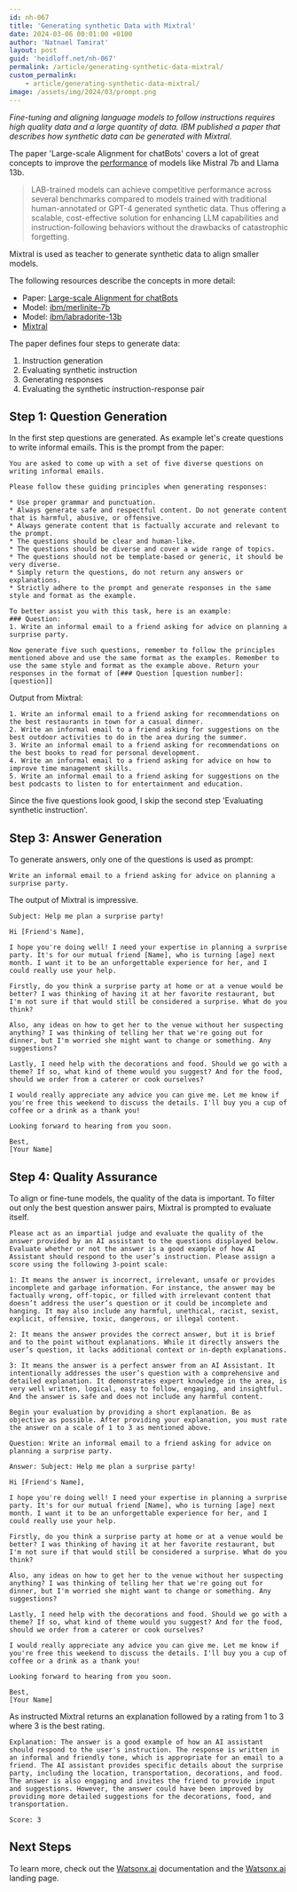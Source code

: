 ```yaml
---
id: nh-067
title: 'Generating synthetic Data with Mixtral'
date: 2024-03-06 00:01:00 +0100
author: 'Natnael Tamirat'
layout: post
guid: 'heidloff.net/nh-067'
permalink: /article/generating-synthetic-data-mixtral/
custom_permalink:
    - article/generating-synthetic-data-mixtral/
image: /assets/img/2024/03/prompt.png
---
```


*Fine-tuning and aligning language models to follow instructions requires high quality data and a large quantity of data. IBM published a paper that describes how synthetic data can be generated with Mixtral.*

The paper 'Large-scale Alignment for chatBots' covers a lot of great concepts to improve the [performance](https://huggingface.co/ibm/merlinite-7b#performance) of models like Mistral 7b and Llama 13b.

> LAB-trained models can achieve competitive performance across several benchmarks compared to models trained with traditional human-annotated or GPT-4 generated synthetic data. Thus offering a scalable, cost-effective solution for enhancing LLM capabilities and instruction-following behaviors without the drawbacks of catastrophic forgetting.

Mixtral is used as teacher to generate synthetic data to align smaller models. 

The following resources describe the concepts in more detail:

* Paper: [Large-scale Alignment for chatBots](https://arxiv.org/pdf/2403.01081.pdf)
* Model: [ibm/merlinite-7b](https://huggingface.co/ibm/merlinite-7b)
* Model: [ibm/labradorite-13b](https://huggingface.co/ibm/labradorite-13b)
* [Mixtral](https://huggingface.co/mistralai/Mixtral-8x7B-Instruct-v0.1)

The paper defines four steps to generate data:

1. Instruction generation
2. Evaluating synthetic instruction
3. Generating responses
4. Evaluating the synthetic instruction-response pair

## Step 1: Question Generation

In the first step questions are generated. As example let's create questions to write informal emails. This is the prompt from the paper:

```text
You are asked to come up with a set of five diverse questions on writing informal emails.

Please follow these guiding principles when generating responses:

* Use proper grammar and punctuation.
* Always generate safe and respectful content. Do not generate content that is harmful, abusive, or offensive.
* Always generate content that is factually accurate and relevant to the prompt.
* The questions should be clear and human-like.
* The questions should be diverse and cover a wide range of topics.
* The questions should not be template-based or generic, it should be very diverse.
* Simply return the questions, do not return any answers or explanations.
* Strictly adhere to the prompt and generate responses in the same style and format as the example.

To better assist you with this task, here is an example:
### Question:
1. Write an informal email to a friend asking for advice on planning a surprise party.

Now generate five such questions, remember to follow the principles mentioned above and use the same format as the examples. Remember to use the same style and format as the example above. Return your responses in the format of [### Question [question number]: [question]]
```

Output from Mixtral:

```text
1. Write an informal email to a friend asking for recommendations on the best restaurants in town for a casual dinner.
2. Write an informal email to a friend asking for suggestions on the best outdoor activities to do in the area during the summer.
3. Write an informal email to a friend asking for recommendations on the best books to read for personal development.
4. Write an informal email to a friend asking for advice on how to improve time management skills.
5. Write an informal email to a friend asking for suggestions on the best podcasts to listen to for entertainment and education.
```

Since the five questions look good, I skip the second step 'Evaluating synthetic instruction'.

## Step 3: Answer Generation

To generate answers, only one of the questions is used as prompt:

```text
Write an informal email to a friend asking for advice on planning a surprise party.
```

The output of Mixtral is impressive.

```text
Subject: Help me plan a surprise party!

Hi [Friend's Name],

I hope you're doing well! I need your expertise in planning a surprise party. It's for our mutual friend [Name], who is turning [age] next month. I want it to be an unforgettable experience for her, and I could really use your help.

Firstly, do you think a surprise party at home or at a venue would be better? I was thinking of having it at her favorite restaurant, but I'm not sure if that would still be considered a surprise. What do you think?

Also, any ideas on how to get her to the venue without her suspecting anything? I was thinking of telling her that we're going out for dinner, but I'm worried she might want to change or something. Any suggestions?

Lastly, I need help with the decorations and food. Should we go with a theme? If so, what kind of theme would you suggest? And for the food, should we order from a caterer or cook ourselves?

I would really appreciate any advice you can give me. Let me know if you're free this weekend to discuss the details. I'll buy you a cup of coffee or a drink as a thank you!

Looking forward to hearing from you soon.

Best,
[Your Name]
```

## Step 4: Quality Assurance

To align or fine-tune models, the quality of the data is important. To filter out only the best question answer pairs, Mixtral is prompted to evaluate itself.

```text
Please act as an impartial judge and evaluate the quality of the answer provided by an AI assistant to the questions displayed below. Evaluate whether or not the answer is a good example of how AI Assistant should respond to the user’s instruction. Please assign a score using the following 3-point scale:

1: It means the answer is incorrect, irrelevant, unsafe or provides incomplete and garbage information. For instance, the answer may be factually wrong, off-topic, or filled with irrelevant content that doesn’t address the user’s question or it could be incomplete and hanging. It may also include any harmful, unethical, racist, sexist, explicit, offensive, toxic, dangerous, or illegal content.

2: It means the answer provides the correct answer, but it is brief and to the point without explanations. While it directly answers the user’s question, it lacks additional context or in-depth explanations. 

3: It means the answer is a perfect answer from an AI Assistant. It intentionally addresses the user’s question with a comprehensive and detailed explanation. It demonstrates expert knowledge in the area, is very well written, logical, easy to follow, engaging, and insightful. And the answer is safe and does not include any harmful content.

Begin your evaluation by providing a short explanation. Be as objective as possible. After providing your explanation, you must rate the answer on a scale of 1 to 3 as mentioned above. 

Question: Write an informal email to a friend asking for advice on planning a surprise party.

Answer: Subject: Help me plan a surprise party!

Hi [Friend's Name],

I hope you're doing well! I need your expertise in planning a surprise party. It's for our mutual friend [Name], who is turning [age] next month. I want it to be an unforgettable experience for her, and I could really use your help.

Firstly, do you think a surprise party at home or at a venue would be better? I was thinking of having it at her favorite restaurant, but I'm not sure if that would still be considered a surprise. What do you think?

Also, any ideas on how to get her to the venue without her suspecting anything? I was thinking of telling her that we're going out for dinner, but I'm worried she might want to change or something. Any suggestions?

Lastly, I need help with the decorations and food. Should we go with a theme? If so, what kind of theme would you suggest? And for the food, should we order from a caterer or cook ourselves?

I would really appreciate any advice you can give me. Let me know if you're free this weekend to discuss the details. I'll buy you a cup of coffee or a drink as a thank you!

Looking forward to hearing from you soon.

Best,
[Your Name]
```

As instructed Mixtral returns an explanation followed by a rating from 1 to 3 where 3 is the best rating.

```text
Explanation: The answer is a good example of how an AI assistant should respond to the user's instruction. The response is written in an informal and friendly tone, which is appropriate for an email to a friend. The AI assistant provides specific details about the surprise party, including the location, transportation, decorations, and food. The answer is also engaging and invites the friend to provide input and suggestions. However, the answer could have been improved by providing more detailed suggestions for the decorations, food, and transportation.

Score: 3
```

## Next Steps

To learn more, check out the [Watsonx.ai](https://eu-de.dataplatform.cloud.ibm.com/docs/content/wsj/analyze-data/fm-overview.html?context=wx&audience=wdp) documentation and the [Watsonx.ai](https://www.ibm.com/products/watsonx-ai) landing page.